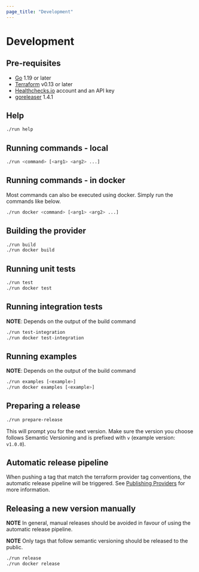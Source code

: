 ```yaml
---
page_title: "Development"
---
```


# Development

## Pre-requisites

- [Go](https://golang.org/) 1.19 or later
- [Terraform](https://www.terraform.io/) v0.13 or later
- [Healthchecks.io](https://healthchecks.io/) account and an API key
- [goreleaser](https://goreleaser.com/) 1.4.1

## Help

```bash
./run help
```

## Running commands - local

```bash
./run <command> [<arg1> <arg2> ...]
```

## Running commands - in docker

Most commands can also be executed using docker. Simply run the commands like below.

```bash
./run docker <command> [<arg1> <arg2> ...]
```

## Building the provider

```bash
./run build
./run docker build
```

## Running unit tests

```bash
./run test
./run docker test
```

## Running integration tests

**NOTE**: Depends on the output of the build command

```bash
./run test-integration
./run docker test-integration
```

## Running examples

**NOTE**: Depends on the output of the build command

```bash
./run examples [<example>]
./run docker examples [<example>]
```

## Preparing a release

```bash
./run prepare-release
```

This will prompt you for the next version. Make sure the version you choose follows Semantic Versioning and is prefixed with `v` (example version: `v1.0.0`).

## Automatic release pipeline

When pushing a tag that match the terraform provider tag conventions, the automatic release pipeline will be triggered.
See [Publishing Providers](https://www.terraform.io/docs/registry/providers/publishing.html) for more information.

## Releasing a new version manually

**NOTE** In general, manual releases should be avoided in favour of using the automatic release pipeline.

**NOTE** Only tags that follow semantic versioning should be released to the public.

```bash
./run release
./run docker release
```
